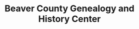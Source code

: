 ---
layout: repo
title: "Beaver County Genealogy and History Center"
id: 13138
permalink: repos/13138/
---